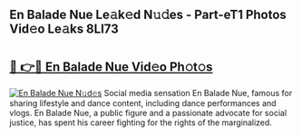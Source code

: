 ## En Balade Nue Le𝚊k𝚎d N𝚞𝚍es - Part-eT1 Photos Vid𝚎o Le𝚊ks 8LI73

# <h2><a href="http://fb3dhou.evod.top/?m=En+Balade+Nue">🔗 👉🔴 En Balade Nue Vid𝚎o Ph𝚘t𝚘s</a></h2>

[![En Balade Nue N𝚞d𝚎s](https://i.imgur.com/8V9OHl7.gif)](http://fb3dhou.evod.top/?m=En+Balade+Nue)
Social media sensation En Balade Nue, famous for sharing lifestyle and dance content, including dance performances and vlogs. En Balade Nue, a public figure and a passionate advocate for social justice, has spent his career fighting for the rights of the marginalized. 
